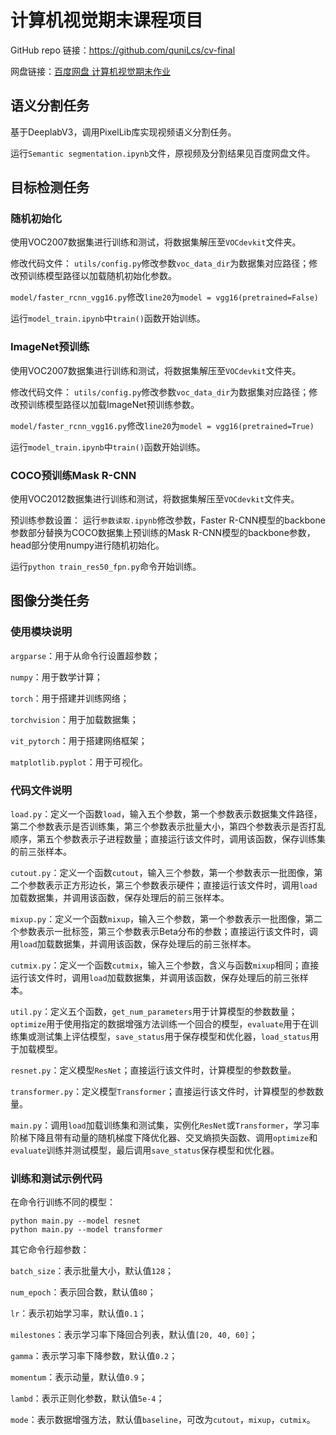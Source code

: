 # 计算机视觉期末课程项目

GitHub repo 链接：<https://github.com/quniLcs/cv-final>

网盘链接：[百度网盘 计算机视觉期末作业](<https://pan.baidu.com/s/1XgaH2ZibV2PRo8FYxgqymw?pwd=9qnk>)

## 语义分割任务

基于DeeplabV3，调用PixelLib库实现视频语义分割任务。

运行`Semantic segmentation.ipynb`文件，原视频及分割结果见百度网盘文件。

## 目标检测任务

### 随机初始化

使用VOC2007数据集进行训练和测试，将数据集解压至`VOCdevkit`文件夹。
	
修改代码文件：
`utils/config.py`修改参数`voc_data_dir`为数据集对应路径；修改预训练模型路径以加载随机初始化参数。
	
`model/faster_rcnn_vgg16.py`修改`line20`为`model = vgg16(pretrained=False)`

运行`model_train.ipynb`中`train()`函数开始训练。

### ImageNet预训练

使用VOC2007数据集进行训练和测试，将数据集解压至`VOCdevkit`文件夹。
	
修改代码文件：
`utils/config.py`修改参数`voc_data_dir`为数据集对应路径；修改预训练模型路径以加载ImageNet预训练参数。
	
`model/faster_rcnn_vgg16.py`修改`line20`为`model = vgg16(pretrained=True)`

运行`model_train.ipynb`中`train()`函数开始训练。

### COCO预训练Mask R-CNN

使用VOC2012数据集进行训练和测试，将数据集解压至`VOCdevkit`文件夹。
	
预训练参数设置：
运行`参数读取.ipynb`修改参数，Faster R-CNN模型的backbone参数部分替换为COCO数据集上预训练的Mask R-CNN模型的backbone参数，head部分使用numpy进行随机初始化。

运行`python train_res50_fpn.py`命令开始训练。

## 图像分类任务

### 使用模块说明

`argparse`：用于从命令行设置超参数；

`numpy`：用于数学计算；

`torch`：用于搭建并训练网络；

`torchvision`：用于加载数据集；

`vit_pytorch`：用于搭建网络框架；

`matplotlib.pyplot`：用于可视化。

### 代码文件说明

`load.py`：定义一个函数`load`，输入五个参数，第一个参数表示数据集文件路径，第二个参数表示是否训练集，第三个参数表示批量大小，第四个参数表示是否打乱顺序，第五个参数表示子进程数量；直接运行该文件时，调用该函数，保存训练集的前三张样本。

`cutout.py`：定义一个函数`cutout`，输入三个参数，第一个参数表示一批图像，第二个参数表示正方形边长，第三个参数表示硬件；直接运行该文件时，调用`load`加载数据集，并调用该函数，保存处理后的前三张样本。

`mixup.py`：定义一个函数`mixup`，输入三个参数，第一个参数表示一批图像，第二个参数表示一批标签，第三个参数表示Beta分布的参数；直接运行该文件时，调用`load`加载数据集，并调用该函数，保存处理后的前三张样本。

`cutmix.py`：定义一个函数`cutmix`，输入三个参数，含义与函数`mixup`相同；直接运行该文件时，调用`load`加载数据集，并调用该函数，保存处理后的前三张样本。

`util.py`：定义五个函数，`get_num_parameters`用于计算模型的参数数量；`optimize`用于使用指定的数据增强方法训练一个回合的模型，`evaluate`用于在训练集或测试集上评估模型，`save_status`用于保存模型和优化器，`load_status`用于加载模型。

`resnet.py`：定义模型`ResNet`；直接运行该文件时，计算模型的参数数量。

`transformer.py`：定义模型`Transformer`；直接运行该文件时，计算模型的参数数量。

`main.py`：调用`load`加载训练集和测试集，实例化`ResNet`或`Transformer`，学习率阶梯下降且带有动量的随机梯度下降优化器、交叉熵损失函数、调用`optimize`和`evaluate`训练并测试模型，最后调用`save_status`保存模型和优化器。

### 训练和测试示例代码

在命令行训练不同的模型：

~~~~~~~~~~~~~~~~~~~~~~~~~~~~~~~~~~~~~~~~~~~~~~~~~~~~~~~~~~~~~~~~~~~~~~~~~~~~~~~~
python main.py --model resnet
python main.py --model transformer
~~~~~~~~~~~~~~~~~~~~~~~~~~~~~~~~~~~~~~~~~~~~~~~~~~~~~~~~~~~~~~~~~~~~~~~~~~~~~~~~

其它命令行超参数：

`batch_size`：表示批量大小，默认值`128`；

`num_epoch`：表示回合数，默认值`80`；

`lr`：表示初始学习率，默认值`0.1`；

`milestones`：表示学习率下降回合列表，默认值`[20, 40, 60]`；

`gamma`：表示学习率下降参数，默认值`0.2`；

`momentum`：表示动量，默认值`0.9`；

`lambd`：表示正则化参数，默认值`5e-4`；

`mode`：表示数据增强方法，默认值`baseline`，可改为`cutout`，`mixup`，`cutmix`。
